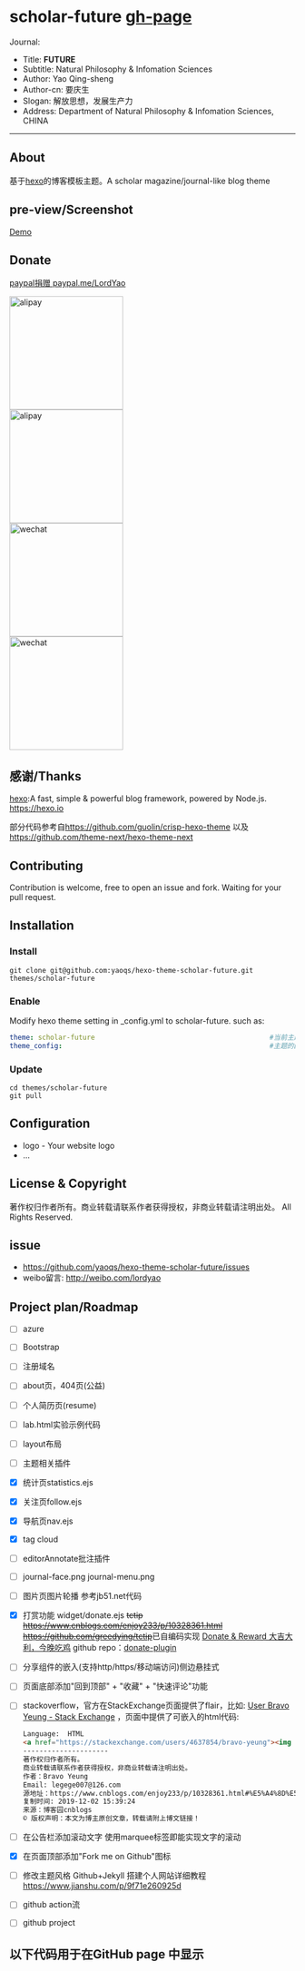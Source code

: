 # scholar-future [gh-page](https://yaoqs.github.io/hexo-theme-scholar-future/)

Journal:

+ Title: **FUTURE**
+ Subtitle: Natural Philosophy & Infomation Sciences
+ Author: Yao Qing-sheng
+ Author-cn: 要庆生
+ Slogan: 解放思想，发展生产力
+ Address: Department of Natural Philosophy & Infomation Sciences, CHINA

---

## About

基于[hexo](https://github.com/hexojs/hexo)的博客模板主题。A scholar magazine/journal-like blog theme

## pre-view/Screenshot

[Demo](https://yaoqs.github.io)

## Donate

[paypal捐赠 paypal.me/LordYao](https://www.paypal.com/cgi-bin/webscr?cmd=_xclick&business=243292490@qq.com&currency_code=USD&amount=1&return=http://yaoqs.github.com/about.html&item_name=LordYao%27s%20Blog&undefined_quantity=1)

<image alt="alipay" src="https://yaoqs.github.io/images/支付宝收款码.jpg" width="200"/><br>
<image alt="alipay" src="https://yaoqs.github.io/images/支付宝红包码.jpg" width="200"/><br>
<image alt="wechat" src="https://yaoqs.github.io/images/微信收款码.png" width="200"/><br>
<image alt="wechat" src="https://yaoqs.github.io/images/微信打赏码.png" width="200"/>

## 感谢/Thanks

[hexo](https://github.com/hexojs/hexo):A fast, simple & powerful blog framework, powered by Node.js. <https://hexo.io>

部分代码参考自<https://github.com/guolin/crisp-hexo-theme> 以及 <https://github.com/theme-next/hexo-theme-next>

## Contributing

Contribution is welcome, free to open an issue and fork. Waiting for your pull request.

## Installation

### Install

```shell
git clone git@github.com:yaoqs/hexo-theme-scholar-future.git themes/scholar-future
```

### Enable

Modify hexo theme setting in _config.yml to scholar-future. such as:

```yml
theme: scholar-future                                           #当前主题名称。值为false时禁用主题
theme_config:                                                   #主题的配置文件。在这里放置的配置会覆盖主题目录下的 _config.yml 中的配置
```

### Update

```shell
cd themes/scholar-future
git pull
```

## Configuration

+ logo - Your website logo
+ ...

## License & Copyright

著作权归作者所有。商业转载请联系作者获得授权，非商业转载请注明出处。
All Rights Reserved.

## issue

+ <https://github.com/yaoqs/hexo-theme-scholar-future/issues>
+ weibo留言: <http://weibo.com/lordyao>

## Project plan/Roadmap

+ [ ] azure
+ [ ] Bootstrap
+ [ ] 注册域名
+ [ ] about页，404页(公益)
+ [ ] 个人简历页(resume)
+ [ ] lab.html实验示例代码
+ [ ] layout布局
+ [ ] 主题相关插件
+ [x] 统计页statistics.ejs
+ [x] 关注页follow.ejs
+ [x] 导航页nav.ejs
+ [x] tag cloud
+ [ ] editorAnnotate批注插件
+ [ ] journal-face.png journal-menu.png
+ [ ] 图片页图片轮播 参考jb51.net代码
+ [x] 打赏功能 widget/donate.ejs ~~tctip  <https://www.cnblogs.com/enjoy233/p/10328361.html> <https://github.com/greedying/tctip>~~已自编码实现 [Donate & Reward 大吉大利，今晚吃鸡](https://yaoqs.github.io/donate-plugin/)  github repo：[donate-plugin](https://github.com/yaoqs/donate-plugin)
+ [ ] 分享组件的嵌入(支持http/https/移动端访问)侧边悬挂式
+ [ ] 页面底部添加"回到顶部" + "收藏" + "快速评论"功能
+ [ ] stackoverflow，官方在StackExchange页面提供了flair，比如: [User Bravo Yeung - Stack Exchange](https://stackexchange.com/users/4637854/bravo-yeung?tab=flair) ，页面中提供了可嵌入的html代码:

    ```html
    Language:  HTML
    <a href="https://stackexchange.com/users/4637854/bravo-yeung"><img src="https://stackexchange.com/users/flair/4637854.png" width="208" height="58" alt="profile for Bravo Yeung on Stack Exchange, a network of free, community-driven Q&amp;A sites" title="profile for Bravo Yeung on Stack Exchange, a network of free, community-driven Q&amp;A sites" /></a>
    ---------------------
    著作权归作者所有。
    商业转载请联系作者获得授权，非商业转载请注明出处。
    作者：Bravo Yeung
    Email: legege007@126.com
    源地址：https://www.cnblogs.com/enjoy233/p/10328361.html#%E5%A4%8D%E5%88%B6%E6%AD%A3%E6%96%87%E6%96%87%E5%AD%97%E6%97%B6%E8%87%AA%E5%8A%A8%E5%8A%A0%E7%89%88%E6%9D%83
    复制时间: 2019-12-02 15:39:24
    来源：博客园cnblogs
    © 版权声明：本文为博主原创文章，转载请附上博文链接！
    ```

+ [ ] 在公告栏添加滚动文字 使用marquee标签即能实现文字的滚动
+ [x] 在页面顶部添加"Fork me on Github"图标
+ [ ] 修改主题风格 Github+Jekyll 搭建个人网站详细教程 <https://www.jianshu.com/p/9f71e260925d>
+ [ ] github action流
+ [ ] github project

## 以下代码用于在GitHub page 中显示

<script type="text/javascript" src="https://cdn.staticfile.org/jquery/3.4.1/jquery.min.js"></script>
<script type="text/javascript" src="https://cdn.staticfile.org/jquery.qrcode/1.0/jquery.qrcode.min.js"></script>
<div id="qrcode"></div>
<script>
    $('#qrcode').qrcode({width: 173,height: 173,text:"<%- url_for(page.permalink) %>"});
</script>

